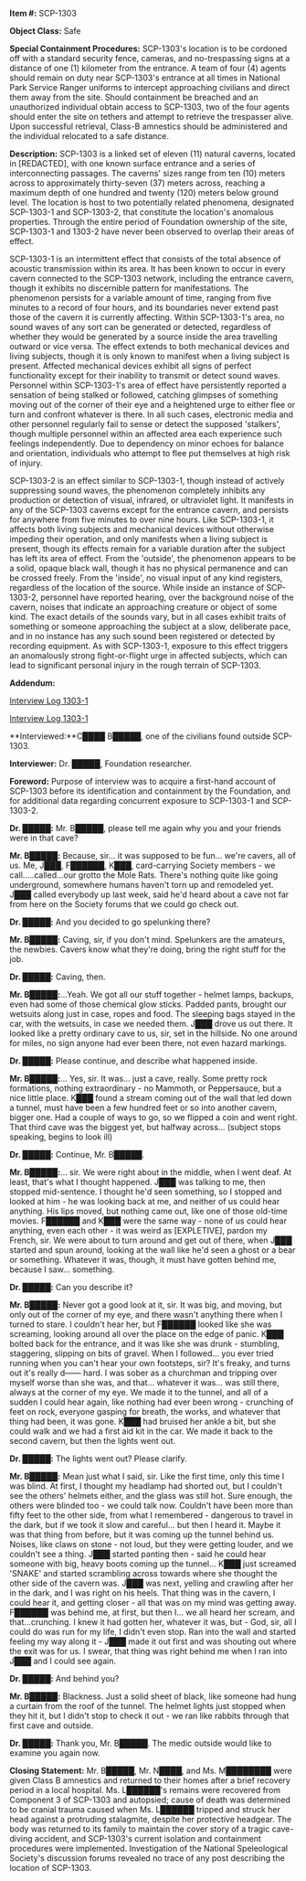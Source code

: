   
**Item #:** SCP-1303

**Object Class:** Safe

**Special Containment Procedures:** SCP-1303's location is to be cordoned off with a standard security fence, cameras, and no-trespassing signs at a distance of one (1) kilometer from the entrance. A team of four (4) agents should remain on duty near SCP-1303's entrance at all times in National Park Service Ranger uniforms to intercept approaching civilians and direct them away from the site. Should containment be breached and an unauthorized individual obtain access to SCP-1303, two of the four agents should enter the site on tethers and attempt to retrieve the trespasser alive. Upon successful retrieval, Class-B amnestics should be administered and the individual relocated to a safe distance.

**Description:** SCP-1303 is a linked set of eleven (11) natural caverns, located in \[REDACTED\], with one known surface entrance and a series of interconnecting passages. The caverns' sizes range from ten (10) meters across to approximately thirty-seven (37) meters across, reaching a maximum depth of one hundred and twenty (120) meters below ground level. The location is host to two potentially related phenomena, designated SCP-1303-1 and SCP-1303-2, that constitute the location's anomalous properties. Through the entire period of Foundation ownership of the site, SCP-1303-1 and 1303-2 have never been observed to overlap their areas of effect.

SCP-1303-1 is an intermittent effect that consists of the total absence of acoustic transmission within its area. It has been known to occur in every cavern connected to the SCP-1303 network, including the entrance cavern, though it exhibits no discernible pattern for manifestations. The phenomenon persists for a variable amount of time, ranging from five minutes to a record of four hours, and its boundaries never extend past those of the cavern it is currently affecting. Within SCP-1303-1's area, no sound waves of any sort can be generated or detected, regardless of whether they would be generated by a source inside the area travelling outward or vice versa. The effect extends to both mechanical devices and living subjects, though it is only known to manifest when a living subject is present. Affected mechanical devices exhibit all signs of perfect functionality except for their inability to transmit or detect sound waves. Personnel within SCP-1303-1's area of effect have persistently reported a sensation of being stalked or followed, catching glimpses of something moving out of the corner of their eye and a heightened urge to either flee or turn and confront whatever is there. In all such cases, electronic media and other personnel regularly fail to sense or detect the supposed 'stalkers', though multiple personnel within an affected area each experience such feelings independently. Due to dependency on minor echoes for balance and orientation, individuals who attempt to flee put themselves at high risk of injury.

SCP-1303-2 is an effect similar to SCP-1303-1, though instead of actively suppressing sound waves, the phenomenon completely inhibits any production or detection of visual, infrared, or ultraviolet light. It manifests in any of the SCP-1303 caverns except for the entrance cavern, and persists for anywhere from five minutes to over nine hours. Like SCP-1303-1, it affects both living subjects and mechanical devices without otherwise impeding their operation, and only manifests when a living subject is present, though its effects remain for a variable duration after the subject has left its area of effect. From the 'outside', the phenomenon appears to be a solid, opaque black wall, though it has no physical permanence and can be crossed freely. From the 'inside', no visual input of any kind registers, regardless of the location of the source. While inside an instance of SCP-1303-2, personnel have reported hearing, over the background noise of the cavern, noises that indicate an approaching creature or object of some kind. The exact details of the sounds vary, but in all cases exhibit traits of something or someone approaching the subject at a slow, deliberate pace, and in no instance has any such sound been registered or detected by recording equipment. As with SCP-1303-1, exposure to this effect triggers an anomalously strong fight-or-flight urge in affected subjects, which can lead to significant personal injury in the rough terrain of SCP-1303.

**Addendum:**

[Interview Log 1303-1](javascript:;)

[Interview Log 1303-1](javascript:;)

**Interviewed:**C████ B█████, one of the civilians found outside SCP-1303.

**Interviewer:** Dr. █████, Foundation researcher.

**Foreword:** Purpose of interview was to acquire a first-hand account of SCP-1303 before its identification and containment by the Foundation, and for additional data regarding concurrent exposure to SCP-1303-1 and SCP-1303-2.

**<Begin Log>**

**Dr. █████:** Mr. B█████, please tell me again why you and your friends were in that cave?

**Mr. B█████:** Because, sir… it was supposed to be fun… we're cavers, all of us. Me, J███, F██████, K███, card-carrying Society members - we call…..called…our grotto the Mole Rats. There's nothing quite like going underground, somewhere humans haven't torn up and remodeled yet. J███ called everybody up last week, said he'd heard about a cave not far from here on the Society forums that we could go check out.

**Dr. █████:** And you decided to go spelunking there?

**Mr. B█████:** Caving, sir, if you don't mind. Spelunkers are the amateurs, the newbies. Cavers know what they're doing, bring the right stuff for the job.

**Dr. █████:** Caving, then.

**Mr. B█████:**…Yeah. We got all our stuff together - helmet lamps, backups, even had some of those chemical glow sticks. Padded pants, brought our wetsuits along just in case, ropes and food. The sleeping bags stayed in the car, with the wetsuits, in case we needed them. J███ drove us out there. It looked like a pretty ordinary cave to us, sir, set in the hillside. No one around for miles, no sign anyone had ever been there, not even hazard markings.

**Dr. █████:** Please continue, and describe what happened inside.

**Mr. B█████:**… Yes, sir. It was… just a cave, really. Some pretty rock formations, nothing extraordinary - no Mammoth, or Peppersauce, but a nice little place. K███ found a stream coming out of the wall that led down a tunnel, must have been a few hundred feet or so into another cavern, bigger one. Had a couple of ways to go, so we flipped a coin and went right. That third cave was the biggest yet, but halfway across… (subject stops speaking, begins to look ill)

**Dr. █████:** Continue, Mr. B█████.

**Mr. B█████:**… sir. We were right about in the middle, when I went deaf. At least, that's what I thought happened. J███ was talking to me, then stopped mid-sentence. I thought he'd seen something, so I stopped and looked at him - he was looking back at me, and neither of us could hear anything. His lips moved, but nothing came out, like one of those old-time movies. F██████ and K███ were the same way - none of us could hear anything, even each other - it was weird as \[EXPLETIVE\], pardon my French, sir. We were about to turn around and get out of there, when J███ started and spun around, looking at the wall like he'd seen a ghost or a bear or something. Whatever it was, though, it must have gotten behind me, because I saw… something.

**Dr. █████:** Can you describe it?

**Mr. B█████:** Never got a good look at it, sir. It was big, and moving, but only out of the corner of my eye, and there wasn't anything there when I turned to stare. I couldn't hear her, but F██████ looked like she was screaming, looking around all over the place on the edge of panic. K███ bolted back for the entrance, and it was like she was drunk - stumbling, staggering, slipping on bits of gravel. When I followed… you ever tried running when you can't hear your own footsteps, sir? It's freaky, and turns out it's really d—— hard. I was sober as a churchman and tripping over myself worse than she was, and that… whatever it was… was still there, always at the corner of my eye. We made it to the tunnel, and all of a sudden I could hear again, like nothing had ever been wrong - crunching of feet on rock, everyone gasping for breath, the works, and whatever that thing had been, it was gone. K███ had bruised her ankle a bit, but she could walk and we had a first aid kit in the car. We made it back to the second cavern, but then the lights went out.

**Dr. █████:** The lights went out? Please clarify.

**Mr. B█████:** Mean just what I said, sir. Like the first time, only this time I was blind. At first, I thought my headlamp had shorted out, but I couldn't see the others' helmets either, and the glass was still hot. Sure enough, the others were blinded too - we could talk now. Couldn't have been more than fifty feet to the other side, from what I remembered - dangerous to travel in the dark, but if we took it slow and careful… but then I heard it. Maybe it was that thing from before, but it was coming up the tunnel behind us. Noises, like claws on stone - not loud, but they were getting louder, and we couldn't see a thing. J███ started panting then - said he could hear someone with big, heavy boots coming up the tunnel… K███ just screamed 'SNAKE' and started scrambling across towards where she thought the other side of the cavern was. J███ was next, yelling and crawling after her in the dark, and I was right on his heels. That thing was in the cavern, I could hear it, and getting closer - all that was on my mind was getting away. F██████ was behind me, at first, but then I… we all heard her scream, and that…crunching. I knew it had gotten her, whatever it was, but - God, sir, all I could do was run for my life, I didn't even stop. Ran into the wall and started feeling my way along it - J███ made it out first and was shouting out where the exit was for us. I swear, that thing was right behind me when I ran into J███ and I could see again.

**Dr. █████:** And behind you?

**Mr. B█████:** Blackness. Just a solid sheet of black, like someone had hung a curtain from the roof of the tunnel. The helmet lights just stopped when they hit it, but I didn't stop to check it out - we ran like rabbits through that first cave and outside.

**Dr. █████:** Thank you, Mr. B█████. The medic outside would like to examine you again now.

**<End Log>**

**Closing Statement:** Mr. B█████, Mr. N████, and Ms. M████████ were given Class B amnestics and returned to their homes after a brief recovery period in a local hospital. Ms. L██████'s remains were recovered from Component 3 of SCP-1303 and autopsied; cause of death was determined to be cranial trauma caused when Ms. L██████ tripped and struck her head against a protruding stalagmite, despite her protective headgear. The body was returned to its family to maintain the cover story of a tragic cave-diving accident, and SCP-1303's current isolation and containment procedures were implemented. Investigation of the National Speleological Society's discussion forums revealed no trace of any post describing the location of SCP-1303.